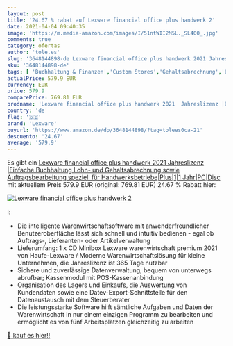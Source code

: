 ```yaml
---
layout: post
title: '24.67 % rabat auf Lexware financial office plus handwerk 2'
date: 2021-04-04 09:40:35
image: 'https://m.media-amazon.com/images/I/51ntWII2M5L._SL400_.jpg'
comments: true
category: ofertas
author: 'tole.es'
slug: '3648144898-de Lexware financial office plus handwerk 2021 Jahreslizenz...'
sku: '3648144898-de'
tags: [ 'Buchhaltung & Finanzen','Custom Stores','Gehaltsabrechnung','Lexware','Shops','Software','lexware', ]
actualPrice: 579.9 EUR
currency: EUR
price: 579.9
comparePrice: 769.81 EUR
prodname: 'Lexware financial office plus handwerk 2021  Jahreslizenz |Einfache Buchhaltung  Lohn- und Gehaltsabrechnung sowie Auftragsbearbeitung speziell für Handwerksbetriebe|Plus|1|1 Jahr|PC|Disc'
country: 'de'
flag: '🇩🇪'
brand: 'Lexware'
buyurl: 'https://www.amazon.de/dp/3648144898/?tag=tolees0ca-21'
descuento: '24.67'
average: '579.9'
---
```


Es gibt ein [Lexware financial office plus handwerk 2021  Jahreslizenz |Einfache Buchhaltung  Lohn- und Gehaltsabrechnung sowie Auftragsbearbeitung speziell für Handwerksbetriebe|Plus|1|1 Jahr|PC|Disc](https://www.amazon.de/dp/3648144898/?tag=tolees0ca-21) mit aktuellem Preis 579.9 EUR (original: 769.81 EUR) 24.67 % Rabatt hier:

[![Lexware financial office plus handwerk 2](https://m.media-amazon.com/images/I/51ntWII2M5L._SL400_.jpg)](https://www.amazon.de/dp/3648144898/?tag=tolees0ca-21)

ℹ️:

- Die intelligente Warenwirtschaftsoftware mit anwenderfreundlicher Benutzeroberfläche lässt sich schnell und intuitiv bedienen - egal ob Auftrags-, Lieferanten- oder Artikelverwaltung
- Lieferumfang: 1 x CD Minibox Lexware warenwirtschaft premium 2021 von Haufe-Lexware / Moderne Warenwirtschaftslösung für kleine Unternehmen, die Jahreslizenz ist 365 Tage nutzbar
- Sichere und zuverlässige Datenverwaltung, bequem von unterwegs abrufbar; Kassenmodul mit POS-Kassenanbindung
- Organisation des Lagers und Einkaufs, die Auswertung von Kundendaten sowie eine Datev-Export-Schnittstelle für den Datenaustausch mit dem Steuerberater
- Die leistungsstarke Software hilft sämtliche Aufgaben und Daten der Warenwirtschaft in nur einem einzigen Programm zu bearbeiten und ermöglicht es von fünf Arbeitsplätzen gleichzeitig zu arbeiten

[🛒 kauf es hier!!](https://www.amazon.de/dp/3648144898/?tag=tolees0ca-21)
